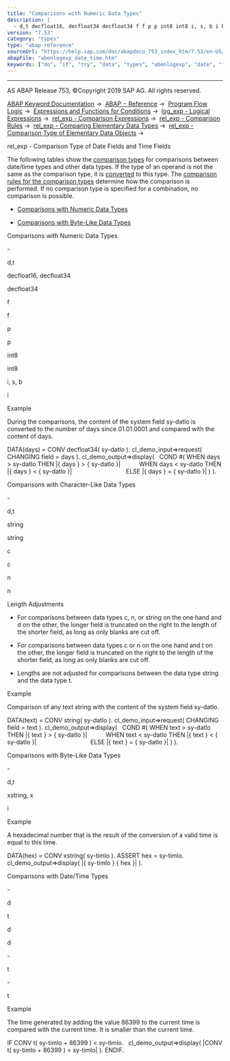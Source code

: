 ```yaml
---
title: "Comparisons with Numeric Data Types"
description: |
  - d,t decfloat16, decfloat34 decfloat34 f f p p int8 int8 i, s, b i Example During the comparisons, the content of the system field sy-datlo is converted to the number of days since 01.01.0001 and compared with the content of days. DATA(days) = CONV decfloat34( sy-datlo ). cl_demo_input=>request(
version: "7.53"
category: "types"
type: "abap-reference"
sourceUrl: "https://help.sap.com/doc/abapdocu_753_index_htm/7.53/en-US/abenlogexp_date_time.htm"
abapFile: "abenlogexp_date_time.htm"
keywords: ["do", "if", "try", "data", "types", "abenlogexp", "date", "time"]
---
```


* * *

AS ABAP Release 753, ©Copyright 2019 SAP AG. All rights reserved.

[ABAP Keyword Documentation](https://help.sap.com/doc/abapdocu_753_index_htm/7.53/en-US/abenabap.htm) →  [ABAP − Reference](https://help.sap.com/doc/abapdocu_753_index_htm/7.53/en-US/abenabap_reference.htm) →  [Program Flow Logic](https://help.sap.com/doc/abapdocu_753_index_htm/7.53/en-US/abenabap_flow_logic.htm) →  [Expressions and Functions for Conditions](https://help.sap.com/doc/abapdocu_753_index_htm/7.53/en-US/abenlogical_expr_func.htm) →  [log\_exp - Logical Expressions](https://help.sap.com/doc/abapdocu_753_index_htm/7.53/en-US/abenlogexp.htm) →  [rel\_exp - Comparison Expressions](https://help.sap.com/doc/abapdocu_753_index_htm/7.53/en-US/abenlogexp_comp.htm) →  [rel\_exp - Comparison Rules](https://help.sap.com/doc/abapdocu_753_index_htm/7.53/en-US/abenlogexp_rules.htm) →  [rel\_exp - Comparing Elementary Data Types](https://help.sap.com/doc/abapdocu_753_index_htm/7.53/en-US/abenlogexp_rules_operands.htm) →  [rel\_exp - Comparison Type of Elementary Data Objects](https://help.sap.com/doc/abapdocu_753_index_htm/7.53/en-US/abenlogexp_rules_operands_dobj.htm) → 

rel\_exp - Comparison Type of Date Fields and Time Fields

The following tables show the [comparison types](https://help.sap.com/doc/abapdocu_753_index_htm/7.53/en-US/abencomparison_type_glosry.htm "Glossary Entry") for comparisons between date/time types and other data types. If the type of an operand is not the same as the comparison type, it is [converted](https://help.sap.com/doc/abapdocu_753_index_htm/7.53/en-US/abenconversion_elementary.htm) to this type. The [comparison rules for the comparison types](https://help.sap.com/doc/abapdocu_753_index_htm/7.53/en-US/abencomparison_type.htm) determine how the comparison is performed. If no comparison type is specified for a combination, no comparison is possible.

-   [Comparisons with Numeric Data Types](#abenlogexp-date-time-1--------comparisons-with-character-like-data-types---@ITOC@@ABENLOGEXP_DATE_TIME_2)

-   [Comparisons with Byte-Like Data Types](#abenlogexp-date-time-3--------comparisons-with-date-time-types---@ITOC@@ABENLOGEXP_DATE_TIME_4)

Comparisons with Numeric Data Types

\-

d,t

decfloat16, decfloat34

decfloat34

f

f

p

p

int8

int8

i, s, b

i

Example

During the comparisons, the content of the system field sy-datlo is converted to the number of days since 01.01.0001 and compared with the content of days.

DATA(days) = CONV decfloat34( sy-datlo ).
cl\_demo\_input=>request( CHANGING field = days ).
cl\_demo\_output=>display(
  COND #( WHEN days > sy-datlo THEN |{ days } > { sy-datlo }|
          WHEN days < sy-datlo THEN |{ days } < { sy-datlo }|
                               ELSE |{ days } = { sy-datlo }| ) ).

Comparisons with Character-Like Data Types

\-

d,t

string

string

c

c

n

n

Length Adjustments

-   For comparisons between data types c, n, or string on the one hand and d on the other, the longer field is truncated on the right to the length of the shorter field, as long as only blanks are cut off.

-   For comparisons between data types c or n on the one hand and t on the other, the longer field is truncated on the right to the length of the shorter field, as long as only blanks are cut off.

-   Lengths are not adjusted for comparisons between the data type string and the data type t.

Example

Comparison of any text string with the content of the system field sy-datlo.

DATA(text) = CONV string( sy-datlo ).
cl\_demo\_input=>request( CHANGING field = text ).
cl\_demo\_output=>display(
  COND #( WHEN text > sy-datlo THEN |{ text } > { sy-datlo }|
          WHEN text < sy-datlo THEN |{ text } < { sy-datlo }|
                               ELSE |{ text } = { sy-datlo }| ) ).

Comparisons with Byte-Like Data Types

\-

d,t

xstring, x

i

Example

A hexadecimal number that is the result of the conversion of a valid time is equal to this time.

DATA(hex) = CONV xstring( sy-timlo ).
ASSERT hex = sy-timlo.
cl\_demo\_output=>display( |{ sy-timlo } { hex }| ).

Comparisons with Date/Time Types

\-

d

t

d

d

\-

t

\-

t

Example

The time generated by adding the value 86399 to the current time is compared with the current time. It is smaller than the current time.

IF CONV t( sy-timlo + 86399 ) < sy-timlo.
  cl\_demo\_output=>display( |CONV t( sy-timlo + 86399 ) < sy-timlo| ).
ENDIF.